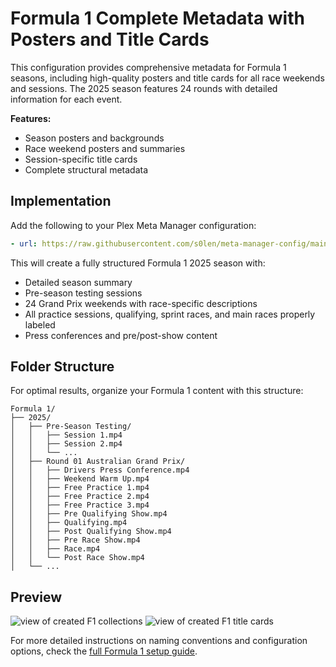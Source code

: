 # Formula 1 Complete Metadata with Posters and Title Cards

This configuration provides comprehensive metadata for Formula 1 seasons, including high-quality posters and title cards for all race weekends and sessions. The 2025 season features 24 rounds with detailed information for each event.

**Features:**
- Season posters and backgrounds
- Race weekend posters and summaries
- Session-specific title cards
- Complete structural metadata

## Implementation

Add the following to your Plex Meta Manager configuration:

```yaml
- url: https://raw.githubusercontent.com/s0len/meta-manager-config/main/metadata-files/formula1-2025.yaml
```

This will create a fully structured Formula 1 2025 season with:
- Detailed season summary
- Pre-season testing sessions
- 24 Grand Prix weekends with race-specific descriptions
- All practice sessions, qualifying, sprint races, and main races properly labeled
- Press conferences and pre/post-show content

## Folder Structure

For optimal results, organize your Formula 1 content with this structure:

```
Formula 1/
├── 2025/
│   ├── Pre-Season Testing/
│   │   ├── Session 1.mp4
│   │   ├── Session 2.mp4
│   │   └── ...
│   ├── Round 01 Australian Grand Prix/
│   │   ├── Drivers Press Conference.mp4
│   │   ├── Weekend Warm Up.mp4
│   │   ├── Free Practice 1.mp4
│   │   ├── Free Practice 2.mp4
│   │   ├── Free Practice 3.mp4
│   │   ├── Pre Qualifying Show.mp4
│   │   ├── Qualifying.mp4
│   │   ├── Post Qualifying Show.mp4
│   │   ├── Pre Race Show.mp4
│   │   ├── Race.mp4
│   │   └── Post Race Show.mp4
│   └── ...
```

## Preview

![view of created F1 collections](https://github.com/s0len/meta-manager-config/blob/main/images/f1-view-of-collections.png)
![view of created F1 title cards](https://github.com/s0len/meta-manager-config/blob/main/images/f1-view-of-title-cards.png)

For more detailed instructions on naming conventions and configuration options, check the [full Formula 1 setup guide](docs/Formula1.md).
